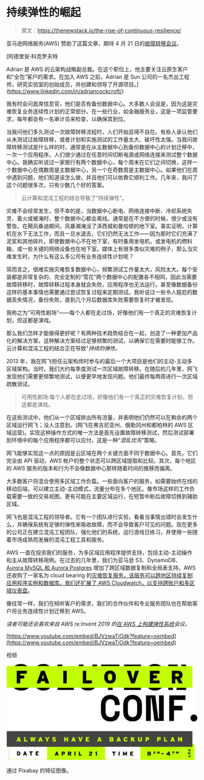# 持续弹性的崛起

> 原文：<https://thenewstack.io/the-rise-of-continuous-resilience/>

亚马逊网络服务(AWS) 赞助了这篇文章，期待 4 月 21 日的[故障转移会议](https://failover-conf.heysummit.com/)。

 [阿德里安·科克罗夫特

Adrian 是 AWS 的云架构战略副总裁。在这个职位上，他主要关注云原生客户和“全包”客户的需求。在加入 AWS 之前，Adrian 是 Sun 公司的一名杰出工程师，研究实验室的创始成员，并创建和领导了开源项目。](https://www.linkedin.com/in/adriancockcroft/) 

我有时会问首席信息官，他们是否有备份数据中心。大多数人会说是，因为这是灾难恢复业务连续性计划的正常部分。在一些行业，如金融服务业，这是一项监管要求，每年都会有一名审计员来检查，以确保其到位。

当我问他们多久测试一次故障转移流程时，人们开始显得不自在。有些人承认他们从未测试过故障转移，或者计划和实施测试的工作量太大、破坏性太强。当我问故障转移测试是什么样的时，通常是在从主数据中心到备份数据中心的计划迁移中，一次一个应用程序。人们很少通过在任意时间切断电源或网络连接来测试整个数据中心。我确实听说过一家银行有两个数据中心，每个周末在它们之间切换，这样一个数据中心在偶数周是主数据中心，另一个在奇数周是主数据中心。如果他们在周中遇到问题，他们知道该怎么做，并且他们可以依靠它顺利工作。几年来，我问了这个问题很多次，只有少数几个好的答案。

> 云计算和混沌工程的结合导致了“持续弹性”。

灾难不会经常发生，但不幸的是，当数据中心断电、网络连接中断、冷却系统失灵、着火或被淹时，整个数据中心都会离线。通常是在不方便的时候，很少或没有警告。在飓风桑迪期间，风暴潮淹没了泽西城和曼哈顿的地下室。事实证明，计算机在水下无法工作，而且一旦水退去，它们仍然无法工作——因为那时它们充满了泥浆和其他碎片。即使数据中心不在地下室，有时备用发电机，或发电机的燃料箱，或一些关键的网络设备也在地下室。媒体上有很多类似灾难的例子，那么当灾难发生时，为什么有这么多公司有业务连续性计划呢？

简而言之，很难实施灾难恢复数据中心，频繁测试工作量太大，风险太大。每个安装都是非常复杂的、完全定制的“雪花”两个数据中心的配置各不相同，因此当需要故障转移时，故障转移过程本身就会失败，应用程序也无法运行。甚至像数据备份这样的基本事情也需要通过尝试恢复过程来定期测试。我听说过一些令人尴尬的数据丢失情况，备份失败，直到几个月后数据库失败需要恢复时才被发现。

我称之为“可用性剧场”——每个人都在走过场，好像他们有一个真正的灾难恢复计划，但这都是演戏。

那么我们怎样才能做得更好呢？有两种技术趋势结合在一起，创造了一种更加产品化的解决方案，这种解决方案经过足够频繁的测试，以确保它在需要时能够工作。云计算和混沌工程的结合正在导致"*持续的弹性。*

2013 年，我在网飞担任云架构师时参与的最后一个大项目是他们的主动-主动多区域架构。当时，我们大约每季度测试一次区域故障转移。在随后的几年里，网飞发现他们需要更频繁地测试，以便更早地发现问题。他们最终每两周进行一次区域疏散测试。

> 可用性剧场:每个人都在走过场，好像他们有一个真正的灾难恢复计划，但这都是演戏。

在这些测试中，他们从一个区域排出所有流量，并表明他们仍然可以在剩余的两个区域运行网飞；没人注意到。(网飞在弗吉尼亚州、俄勒冈州和都柏林的 AWS 区域运营)。实现这种操作方式的唯一方法是首先设置故障转移测试，然后测试部署到环境中的每个应用程序都可以应付，这是一种“*混乱优先*”策略。

网飞能够实现这一点的原因是云区域在两个关键方面不同于数据中心。首先，它们完全由 API 驱动，AWS 帐户的整个状态可以跨区域提取和比较。其次，每个地区的 AWS 服务的版本和行为不会像数据中心那样随着时间的推移而偏离。

大多数客户将混合使用多区域工作负载。一些面向客户的服务，如需要始终在线的移动后端，可以建立主动-主动模式，流量分布在多个地区。像市场这样的工作负载需要一致的交易视图，更有可能在主要区域运行，在短暂中断后故障切换到辅助区域。

网飞也是混沌工程的领导者。它有一个团队进行实验，看看当事情出错时会发生什么，并确保系统有足够的弹性来吸收故障，而不会导致客户可见的问题。现在更多的公司正在建立混沌工程团队，强化他们的系统，运行游戏日练习，并使用一些随着市场成熟而发展的混沌工程工具和服务。

AWS 一直在投资我们的服务，为多区域应用程序提供支持，包括主动-主动操作和主从故障转移用例。在过去的几年里，我们为亚马逊 S3、DynamoDB、 [Aurora MySQL 和 Aurora Postgres](https://aws.amazon.com/about-aws/whats-new/2019/11/aurora-global-database-supports-multiple-secondary-regions/) 增加了跨区域数据复制和全局表支持。AWS 还收购了一家名为 cloud bearing 的[灾难恢复服务，该服务可以跨地区持续复制应用程序实例和数据库。我们还扩展了 AWS Cloudwatch，以支持](https://aws.amazon.com/cloudendure-disaster-recovery/)[跨账户和多区域仪表盘](https://aws.amazon.com/about-aws/whats-new/2019/11/amazon-cloudwatch-launches-cross-account-cross-region-dashboards/)。

像往常一样，我们在倾听客户的需求，我们的合作伙伴和专业服务团队也在帮助客户将业务连续性计划迁移到 AWS。

*读者可能还会喜欢来自 AWS re:Invent 2019 的[在 AWS 上构建弹性系统](https://youtu.be/BJVzwaTiOdk)会议。*

[https://www.youtube.com/embed/BJVzwaTiOdk?feature=oembed](https://www.youtube.com/embed/BJVzwaTiOdk?feature=oembed)

视频

[![](img/927c8f3f8afea675d084dac46011c3a2.png)](https://failover-conf.heysummit.com/checkout/complete-order/?po=afd38800ce28c2df0092202bbfeb6290138932aa12075b43de38c5358c26f2535a64b2634241957d6ee00cc43875f37bb2682be000d1888acbd79a9620f826f7&ah=oKa23IAF)

通过 Pixabay 的特征图像。

<svg xmlns:xlink="http://www.w3.org/1999/xlink" viewBox="0 0 68 31" version="1.1"><title>Group</title> <desc>Created with Sketch.</desc></svg>